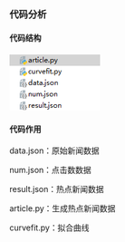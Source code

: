 ### 代码分析

#### 代码结构

![代码结构](代码结构.png)

#### 代码作用

data.json：原始新闻数据

num.json：点击数数据

result.json：热点新闻数据

article.py：生成热点新闻数据

curvefit.py：拟合曲线


